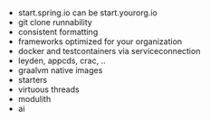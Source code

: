 #
 - start.spring.io can be start.yourorg.io
 - git clone runnability 
 - consistent formatting
 - frameworks optimized for your organization
 - docker and testcontainers via serviceconnection
 - leyden, appcds, crac, ..
 - graalvm native images 
 - starters 
 - virtuous threads
 - modulith
 - ai 